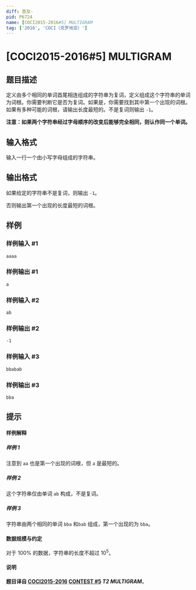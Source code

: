 ```yaml
---
diff: 普及-
pid: P6724
name: [COCI2015-2016#5] MULTIGRAM
tag: ['2016', 'COCI（克罗地亚）']
---
```

# [COCI2015-2016#5] MULTIGRAM
## 题目描述

定义由多个相同的单词首尾相连组成的字符串为复词，定义组成这个字符串的单词为词根。你需要判断它是否为复词。如果是，你需要找到其中第一个出现的词根。如果有多种可能的词根，请输出长度最短的。不是复词则输出 `-1`。

**注意：如果两个字符串经过字母顺序的改变后能够完全相同，则认作同一个单词。**
## 输入格式

输入一行一个由小写字母组成的字符串。
## 输出格式

如果给定的字符串不是复词，则输出 `-1`。

否则输出第一个出现的长度最短的词根。
## 样例

### 样例输入 #1
```
aaaa
```
### 样例输出 #1
```
a
```
### 样例输入 #2
```
ab 
```
### 样例输出 #2
```
-1
```
### 样例输入 #3
```
bbabab
```
### 样例输出 #3
```
bba
```
## 提示

#### 样例解释

##### 样例 $1$

注意到 `aa` 也是第一个出现的词根，但 `a` 是最短的。

##### 样例 $2$

这个字符串仅由单词 `ab` 构成，不是复词。

##### 样例 $3$

字符串由两个相同的单词 `bba` 和`bab` 组成，第一个出现的为 `bba`。

#### 数据规模与约定

对于 $100\%$ 的数据，字符串的长度不超过 $10^5$。

#### 说明

**题目译自 [COCI2015-2016](https://hsin.hr/coci/archive/2015_2016/) [CONTEST #5](https://hsin.hr/coci/archive/2015_2016/contest5_tasks.pdf) *T2 MULTIGRAM***。
